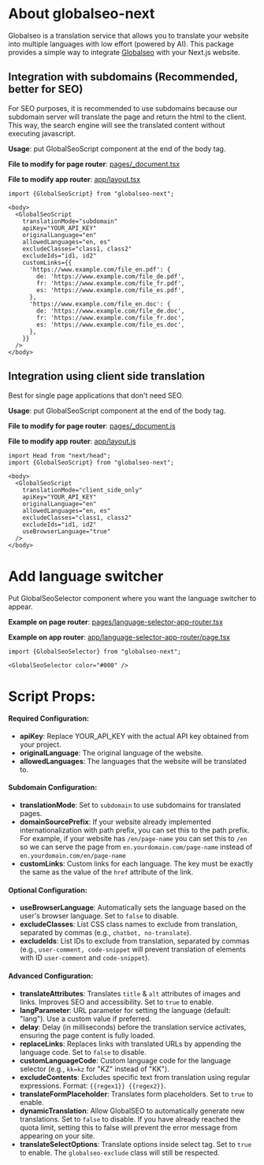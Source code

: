 # About globalseo-next

Globalseo is a translation service that allows you to translate your website into multiple languages with low effort (powered by AI). This package provides a simple way to integrate [Globalseo](https://app.globalseo.ai) with your Next.js website.

## Integration with subdomains (Recommended, better for SEO)
For SEO purposes, it is recommended to use subdomains because our subdomain server will translate the page and return the html to the client. This way, the search engine will see the translated content without executing javascript.

**Usage**: put GlobalSeoScript component at the end of the body tag.

**File to modify for page router**: [pages/_document.tsx](./example/src/pages/_document.tsx)

**File to modify app router**: [app/layout.tsx](./example/src/app/layout.tsx)

```
import {GlobalSeoScript} from "globalseo-next";

<body>
  <GlobalSeoScript
    translationMode="subdomain"
    apiKey="YOUR_API_KEY"
    originalLanguage="en"
    allowedLanguages="en, es"
    excludeClasses="class1, class2"
    excludeIds="id1, id2"
    customLinks={{
      'https://www.example.com/file_en.pdf': {
        de: 'https://www.example.com/file_de.pdf',
        fr: 'https://www.example.com/file_fr.pdf',
        es: 'https://www.example.com/file_es.pdf',
      },
      'https://www.example.com/file_en.doc': {
        de: 'https://www.example.com/file_de.doc',
        fr: 'https://www.example.com/file_fr.doc',
        es: 'https://www.example.com/file_es.doc',
      },
    }}
  />
</body>
```

## Integration using client side translation
Best for single page applications that don't need SEO.

**Usage**: put GlobalSeoScript component at the end of the body tag.

**File to modify for page router**: [pages/_document.js](./example/src/pages/_document.tsx)

**File to modify app router**: [app/layout.js](./example/src/app/layout.tsx)

```
import Head from "next/head";
import {GlobalSeoScript} from "globalseo-next";

<body>
  <GlobalSeoScript
    translationMode="client_side_only"
    apiKey="YOUR_API_KEY"
    originalLanguage="en"
    allowedLanguages="en, es"
    excludeClasses="class1, class2"
    excludeIds="id1, id2"
    useBrowserLanguage="true"
  />
</body>
```

# Add language switcher

Put GlobalSeoSelector component where you want the language switcher to appear.

**Example on page router**: [pages/language-selector-app-router.tsx](./example/src/pages/language-selector-page-router.tsx)

**Example on app router**: [app/language-selector-app-router/page.tsx](./example/src/app/language-selector-app-router/page.tsx)

```
import {GlobalSeoSelector} from "globalseo-next";

<GlobalSeoSelector color="#000" />
```


# Script Props:

#### Required Configuration:

- **apiKey**: Replace YOUR_API_KEY with the actual API key obtained from your project.
- **originalLanguage**: The original language of the website.
- **allowedLanguages**:  The languages that the website will be translated to.

#### Subdomain Configuration:
- **translationMode**: Set to `subdomain` to use subdomains for translated pages.
- **domainSourcePrefix**: If your website already implemented internationalization with path prefix, you can set this to the path prefix. For example, if your website has `/en/page-name` you can set this to `/en` so we can serve the page from `en.yourdomain.com/page-name` instead of `en.yourdomain.com/en/page-name`
- **customLinks**: Custom links for each language. The key must be exactly the same as the value of the `href` attribute of the link.

#### Optional Configuration:
- **useBrowserLanguage**: Automatically sets the language based on the user's browser language. Set to `false` to disable.
- **excludeClasses**: List CSS class names to exclude from translation, separated by commas (e.g., `chatbot, no-translate`).
- **excludeIds**: List IDs to exclude from translation, separated by commas (e.g., `user-comment, code-snippet` will prevent translation of elements with ID `user-comment` and `code-snippet`).

#### Advanced Configuration:
- **translateAttributes**: Translates `title` & `alt` attributes of images and links. Improves SEO and accessibility. Set to `true` to enable.
- **langParameter**: URL parameter for setting the language (default: "lang"). Use a custom value if preferred.
- **delay**: Delay (in milliseconds) before the translation service activates, ensuring the page content is fully loaded.
- **replaceLinks**:  Replaces links with translated URLs by appending the language code. Set to `false` to disable.
- **customLanguageCode**: Custom language code for the language selector (e.g., `kk=kz` for "KZ" instead of "KK").
- **excludeContents**: Excludes specific text from translation using regular expressions. Format: `{{regex1}} {{regex2}}`.
- **translateFormPlaceholder**: Translates form placeholders. Set to `true` to enable.
- **dynamicTranslation**: Allow GlobalSEO to automatically generate new translations. Set to `false` to disable. If you have already reached the quota limit, setting this to false will prevent the error message from appearing on your site.
- **translateSelectOptions**: Translate options inside select tag. Set to `true` to enable. The `globalseo-exclude` class will still be respected. 
